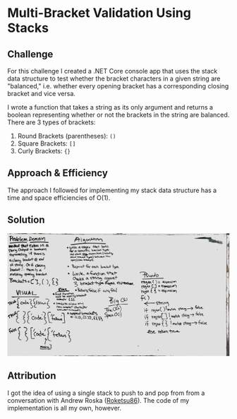 # Multi-Bracket Validation Using Stacks

## Challenge

For this challenge I created a .NET Core console app that uses the stack data structure to test whether the bracket characters in a given string are "balanced," i.e. whether every opening bracket has a corresponding closing bracket and vice versa.

I wrote a function that takes a string as its only argument and returns a boolean representing whether or not the brackets in the string are balanced. There are 3 types of brackets:

1. Round Brackets (parentheses): `()`
2. Square Brackets: `[]`
3. Curly Brackets: `{}`

## Approach & Efficiency

The approach I followed for implementing my stack data structure has a time and space efficiencies of O(1).

## Solution

![Whiteboard Planning](https://github.com/amjcurtis/data-structures-and-algorithms/blob/master/assets/multi_bracket_validation.JPG)

## Attribution

I got the idea of using a single stack to push to and pop from from a conversation with Andrew Roska ([Roketsu86](https://github.com/Roketsu86)). The code of my implementation is all my own, however. 
